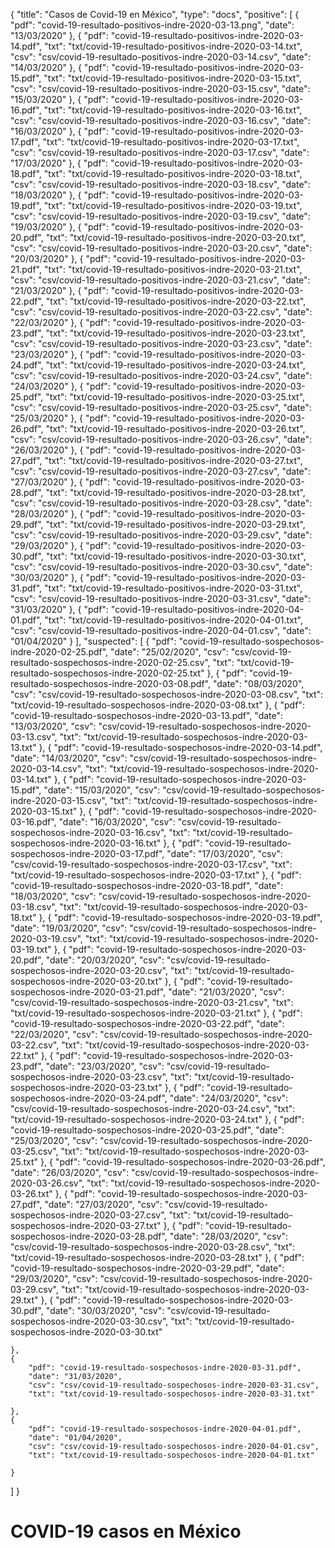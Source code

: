 {
  "title": "Casos de Covid-19 en México",
  "type": "docs",
  "positive": [
    {
        "pdf": "covid-19-resultado-positivos-indre-2020-03-13.png",
        "date": "13/03/2020"
    },
    {
        "pdf": "covid-19-resultado-positivos-indre-2020-03-14.pdf",
        "txt": "txt/covid-19-resultado-positivos-indre-2020-03-14.txt",
        "csv": "csv/covid-19-resultado-positivos-indre-2020-03-14.csv",
        "date": "14/03/2020"
    },
    {
        "pdf": "covid-19-resultado-positivos-indre-2020-03-15.pdf",
        "txt": "txt/covid-19-resultado-positivos-indre-2020-03-15.txt",
        "csv": "csv/covid-19-resultado-positivos-indre-2020-03-15.csv",
        "date": "15/03/2020"
    },
    {
        "pdf": "covid-19-resultado-positivos-indre-2020-03-16.pdf",
        "txt": "txt/covid-19-resultado-positivos-indre-2020-03-16.txt",
        "csv": "csv/covid-19-resultado-positivos-indre-2020-03-16.csv",
        "date": "16/03/2020"
    },
    {
        "pdf": "covid-19-resultado-positivos-indre-2020-03-17.pdf",
        "txt": "txt/covid-19-resultado-positivos-indre-2020-03-17.txt",
        "csv": "csv/covid-19-resultado-positivos-indre-2020-03-17.csv",
        "date": "17/03/2020"
    },
    {
        "pdf": "covid-19-resultado-positivos-indre-2020-03-18.pdf",
        "txt": "txt/covid-19-resultado-positivos-indre-2020-03-18.txt",
        "csv": "csv/covid-19-resultado-positivos-indre-2020-03-18.csv",
        "date": "18/03/2020"
    },
    {
        "pdf": "covid-19-resultado-positivos-indre-2020-03-19.pdf",
        "txt": "txt/covid-19-resultado-positivos-indre-2020-03-19.txt",
        "csv": "csv/covid-19-resultado-positivos-indre-2020-03-19.csv",
        "date": "19/03/2020"
    },
    {
        "pdf": "covid-19-resultado-positivos-indre-2020-03-20.pdf",
        "txt": "txt/covid-19-resultado-positivos-indre-2020-03-20.txt",
        "csv": "csv/covid-19-resultado-positivos-indre-2020-03-20.csv",
        "date": "20/03/2020"
    },
    {
        "pdf": "covid-19-resultado-positivos-indre-2020-03-21.pdf",
        "txt": "txt/covid-19-resultado-positivos-indre-2020-03-21.txt",
        "csv": "csv/covid-19-resultado-positivos-indre-2020-03-21.csv",
        "date": "21/03/2020"
    },
    {
        "pdf": "covid-19-resultado-positivos-indre-2020-03-22.pdf",
        "txt": "txt/covid-19-resultado-positivos-indre-2020-03-22.txt",
        "csv": "csv/covid-19-resultado-positivos-indre-2020-03-22.csv",
        "date": "22/03/2020"
    },
    {
        "pdf": "covid-19-resultado-positivos-indre-2020-03-23.pdf",
        "txt": "txt/covid-19-resultado-positivos-indre-2020-03-23.txt",
        "csv": "csv/covid-19-resultado-positivos-indre-2020-03-23.csv",
        "date": "23/03/2020"
    },
    {
        "pdf": "covid-19-resultado-positivos-indre-2020-03-24.pdf",
        "txt": "txt/covid-19-resultado-positivos-indre-2020-03-24.txt",
        "csv": "csv/covid-19-resultado-positivos-indre-2020-03-24.csv",
        "date": "24/03/2020"
    },
    {
        "pdf": "covid-19-resultado-positivos-indre-2020-03-25.pdf",
        "txt": "txt/covid-19-resultado-positivos-indre-2020-03-25.txt",
        "csv": "csv/covid-19-resultado-positivos-indre-2020-03-25.csv",
        "date": "25/03/2020"
    },
    {
        "pdf": "covid-19-resultado-positivos-indre-2020-03-26.pdf",
        "txt": "txt/covid-19-resultado-positivos-indre-2020-03-26.txt",
        "csv": "csv/covid-19-resultado-positivos-indre-2020-03-26.csv",
        "date": "26/03/2020"
    },
    {
        "pdf": "covid-19-resultado-positivos-indre-2020-03-27.pdf",
        "txt": "txt/covid-19-resultado-positivos-indre-2020-03-27.txt",
        "csv": "csv/covid-19-resultado-positivos-indre-2020-03-27.csv",
        "date": "27/03/2020"
    },
    {
        "pdf": "covid-19-resultado-positivos-indre-2020-03-28.pdf",
        "txt": "txt/covid-19-resultado-positivos-indre-2020-03-28.txt",
        "csv": "csv/covid-19-resultado-positivos-indre-2020-03-28.csv",
        "date": "28/03/2020"
    },
    {
        "pdf": "covid-19-resultado-positivos-indre-2020-03-29.pdf",
        "txt": "txt/covid-19-resultado-positivos-indre-2020-03-29.txt",
        "csv": "csv/covid-19-resultado-positivos-indre-2020-03-29.csv",
        "date": "29/03/2020"
    },
    {
        "pdf": "covid-19-resultado-positivos-indre-2020-03-30.pdf",
        "txt": "txt/covid-19-resultado-positivos-indre-2020-03-30.txt",
        "csv": "csv/covid-19-resultado-positivos-indre-2020-03-30.csv",
        "date": "30/03/2020"
    },
    {
        "pdf": "covid-19-resultado-positivos-indre-2020-03-31.pdf",
        "txt": "txt/covid-19-resultado-positivos-indre-2020-03-31.txt",
        "csv": "csv/covid-19-resultado-positivos-indre-2020-03-31.csv",
        "date": "31/03/2020"
    },
    {
        "pdf": "covid-19-resultado-positivos-indre-2020-04-01.pdf",
        "txt": "txt/covid-19-resultado-positivos-indre-2020-04-01.txt",
        "csv": "csv/covid-19-resultado-positivos-indre-2020-04-01.csv",
        "date": "01/04/2020"
    }
  ],
  "suspected": [
    {
        "pdf": "covid-19-resultado-sospechosos-indre-2020-02-25.pdf",
        "date": "25/02/2020",
        "csv": "csv/covid-19-resultado-sospechosos-indre-2020-02-25.csv",
        "txt": "txt/covid-19-resultado-sospechosos-indre-2020-02-25.txt"
    },
    {
        "pdf": "covid-19-resultado-sospechosos-indre-2020-03-08.pdf",
        "date": "08/03/2020",
        "csv": "csv/covid-19-resultado-sospechosos-indre-2020-03-08.csv",
        "txt": "txt/covid-19-resultado-sospechosos-indre-2020-03-08.txt"
    },
    {
        "pdf": "covid-19-resultado-sospechosos-indre-2020-03-13.pdf",
        "date": "13/03/2020",
        "csv": "csv/covid-19-resultado-sospechosos-indre-2020-03-13.csv",
        "txt": "txt/covid-19-resultado-sospechosos-indre-2020-03-13.txt"
    },
    {
        "pdf": "covid-19-resultado-sospechosos-indre-2020-03-14.pdf",
        "date": "14/03/2020",
        "csv": "csv/covid-19-resultado-sospechosos-indre-2020-03-14.csv",
        "txt": "txt/covid-19-resultado-sospechosos-indre-2020-03-14.txt"
    },
    {
        "pdf": "covid-19-resultado-sospechosos-indre-2020-03-15.pdf",
        "date": "15/03/2020",
        "csv": "csv/covid-19-resultado-sospechosos-indre-2020-03-15.csv",
        "txt": "txt/covid-19-resultado-sospechosos-indre-2020-03-15.txt"
    },
    {
        "pdf": "covid-19-resultado-sospechosos-indre-2020-03-16.pdf",
        "date": "16/03/2020",
        "csv": "csv/covid-19-resultado-sospechosos-indre-2020-03-16.csv",
        "txt": "txt/covid-19-resultado-sospechosos-indre-2020-03-16.txt"
    },
    {
        "pdf": "covid-19-resultado-sospechosos-indre-2020-03-17.pdf",
        "date": "17/03/2020",
        "csv": "csv/covid-19-resultado-sospechosos-indre-2020-03-17.csv",
        "txt": "txt/covid-19-resultado-sospechosos-indre-2020-03-17.txt"
    },
    {
        "pdf": "covid-19-resultado-sospechosos-indre-2020-03-18.pdf",
        "date": "18/03/2020",
        "csv": "csv/covid-19-resultado-sospechosos-indre-2020-03-18.csv",
        "txt": "txt/covid-19-resultado-sospechosos-indre-2020-03-18.txt"
    },
    {
        "pdf": "covid-19-resultado-sospechosos-indre-2020-03-19.pdf",
        "date": "19/03/2020",
        "csv": "csv/covid-19-resultado-sospechosos-indre-2020-03-19.csv",
        "txt": "txt/covid-19-resultado-sospechosos-indre-2020-03-19.txt"
    },
    {
        "pdf": "covid-19-resultado-sospechosos-indre-2020-03-20.pdf",
        "date": "20/03/2020",
        "csv": "csv/covid-19-resultado-sospechosos-indre-2020-03-20.csv",
        "txt": "txt/covid-19-resultado-sospechosos-indre-2020-03-20.txt"
    },
    {
        "pdf": "covid-19-resultado-sospechosos-indre-2020-03-21.pdf",
        "date": "21/03/2020",
        "csv": "csv/covid-19-resultado-sospechosos-indre-2020-03-21.csv",
        "txt": "txt/covid-19-resultado-sospechosos-indre-2020-03-21.txt"
    },
    {
        "pdf": "covid-19-resultado-sospechosos-indre-2020-03-22.pdf",
        "date": "22/03/2020",
        "csv": "csv/covid-19-resultado-sospechosos-indre-2020-03-22.csv",
        "txt": "txt/covid-19-resultado-sospechosos-indre-2020-03-22.txt"
    },
    {
        "pdf": "covid-19-resultado-sospechosos-indre-2020-03-23.pdf",
        "date": "23/03/2020",
        "csv": "csv/covid-19-resultado-sospechosos-indre-2020-03-23.csv",
        "txt": "txt/covid-19-resultado-sospechosos-indre-2020-03-23.txt"
    },
    {
        "pdf": "covid-19-resultado-sospechosos-indre-2020-03-24.pdf",
        "date": "24/03/2020",
        "csv": "csv/covid-19-resultado-sospechosos-indre-2020-03-24.csv",
        "txt": "txt/covid-19-resultado-sospechosos-indre-2020-03-24.txt"
    },
    {
        "pdf": "covid-19-resultado-sospechosos-indre-2020-03-25.pdf",
        "date": "25/03/2020",
        "csv": "csv/covid-19-resultado-sospechosos-indre-2020-03-25.csv",
        "txt": "txt/covid-19-resultado-sospechosos-indre-2020-03-25.txt"
    },
    {
        "pdf": "covid-19-resultado-sospechosos-indre-2020-03-26.pdf",
        "date": "26/03/2020",
        "csv": "csv/covid-19-resultado-sospechosos-indre-2020-03-26.csv",
        "txt": "txt/covid-19-resultado-sospechosos-indre-2020-03-26.txt"
    },
    {
        "pdf": "covid-19-resultado-sospechosos-indre-2020-03-27.pdf",
        "date": "27/03/2020",
        "csv": "csv/covid-19-resultado-sospechosos-indre-2020-03-27.csv",
        "txt": "txt/covid-19-resultado-sospechosos-indre-2020-03-27.txt"
    },
    {
        "pdf": "covid-19-resultado-sospechosos-indre-2020-03-28.pdf",
        "date": "28/03/2020",
        "csv": "csv/covid-19-resultado-sospechosos-indre-2020-03-28.csv",
        "txt": "txt/covid-19-resultado-sospechosos-indre-2020-03-28.txt"
    },
    {
        "pdf": "covid-19-resultado-sospechosos-indre-2020-03-29.pdf",
        "date": "29/03/2020",
        "csv": "csv/covid-19-resultado-sospechosos-indre-2020-03-29.csv",
        "txt": "txt/covid-19-resultado-sospechosos-indre-2020-03-29.txt"
    },
    {
        "pdf": "covid-19-resultado-sospechosos-indre-2020-03-30.pdf",
        "date": "30/03/2020",
        "csv": "csv/covid-19-resultado-sospechosos-indre-2020-03-30.csv",
        "txt": "txt/covid-19-resultado-sospechosos-indre-2020-03-30.txt"
 
    },
    {
        "pdf": "covid-19-resultado-sospechosos-indre-2020-03-31.pdf",
        "date": "31/03/2020",
        "csv": "csv/covid-19-resultado-sospechosos-indre-2020-03-31.csv",
        "txt": "txt/covid-19-resultado-sospechosos-indre-2020-03-31.txt"
 
    },
    {
        "pdf": "covid-19-resultado-sospechosos-indre-2020-04-01.pdf",
        "date": "01/04/2020",
        "csv": "csv/covid-19-resultado-sospechosos-indre-2020-04-01.csv",
        "txt": "txt/covid-19-resultado-sospechosos-indre-2020-04-01.txt"
 
    }

  ]
}
# COVID-19 casos en México

